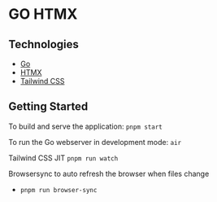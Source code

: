 # GO HTMX

## Technologies

- [Go](https://golang.org/)
- [HTMX](https://htmx.org/)
- [Tailwind CSS](https://tailwindcss.com/)
<!-- - [PostgreSQL](https://www.postgresql.org/)
- [Docker](https://www.docker.com/)
- [Docker Compose](https://docs.docker.com/compose/) -->

## Getting Started

To build and serve the application:
`pnpm start`

To run the Go webserver in development mode:
`air`

Tailwind CSS JIT
`pnpm run watch`

Browsersync to auto refresh the browser when files change

- `pnpm run browser-sync`
